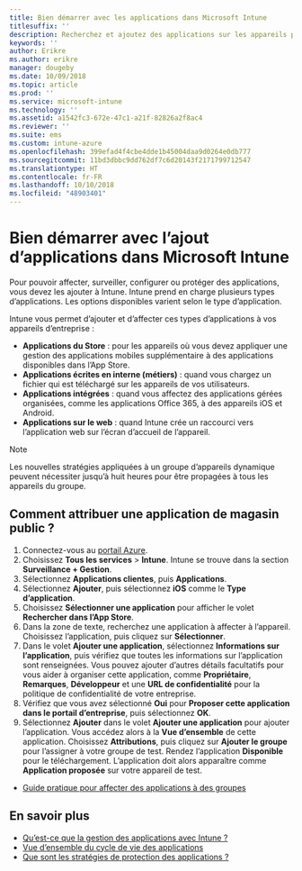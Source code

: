 ```yaml
---
title: Bien démarrer avec les applications dans Microsoft Intune
titlesuffix: ''
description: Recherchez et ajoutez des applications sur les appareils pour permettre à votre personnel d’effectuer leur travail.
keywords: ''
author: Erikre
ms.author: erikre
manager: dougeby
ms.date: 10/09/2018
ms.topic: article
ms.prod: ''
ms.service: microsoft-intune
ms.technology: ''
ms.assetid: a1542fc3-672e-47c1-a21f-82826a2f8ac4
ms.reviewer: ''
ms.suite: ems
ms.custom: intune-azure
ms.openlocfilehash: 399efad4f4cbe4dde1b45004daa9d0264e0db777
ms.sourcegitcommit: 11bd3dbbc9dd762df7c6d20143f2171799712547
ms.translationtype: HT
ms.contentlocale: fr-FR
ms.lasthandoff: 10/10/2018
ms.locfileid: "48903401"
---
```

# <a name="get-started-with-adding-apps-in-microsoft-intune"></a>Bien démarrer avec l’ajout d’applications dans Microsoft Intune

Pour pouvoir affecter, surveiller, configurer ou protéger des applications, vous devez les ajouter à Intune. Intune prend en charge plusieurs types d’applications. Les options disponibles varient selon le type d’application.

Intune vous permet d’ajouter et d’affecter ces types d’applications à vos appareils d’entreprise :
- **Applications du Store** : pour les appareils où vous devez appliquer une gestion des applications mobiles supplémentaire à des applications disponibles dans l’App Store.
- **Applications écrites en interne (métiers)** : quand vous chargez un fichier qui est téléchargé sur les appareils de vos utilisateurs.
- **Applications intégrées** : quand vous affectez des applications gérées organisées, comme les applications Office 365, à des appareils iOS et Android.
- **Applications sur le web** : quand Intune crée un raccourci vers l’application web sur l’écran d’accueil de l’appareil.

> [!NOTE]
> Les nouvelles stratégies appliquées à un groupe d’appareils dynamique peuvent nécessiter jusqu’à huit heures pour être propagées à tous les appareils du groupe.

## <a name="how-do-i-assign-a-public-store-app"></a>Comment attribuer une application de magasin public ?

1. Connectez-vous au [portail Azure](https://portal.azure.com).
2. Choisissez **Tous les services** > **Intune**. Intune se trouve dans la section **Surveillance + Gestion**.
3. Sélectionnez **Applications clientes**, puis **Applications**.
4. Sélectionnez **Ajouter**, puis sélectionnez **iOS** comme le **Type d’application**.
5. Choisissez **Sélectionner une application** pour afficher le volet **Rechercher dans l’App Store**.
6. Dans la zone de texte, recherchez une application à affecter à l’appareil. Choisissez l’application, puis cliquez sur **Sélectionner**.
7. Dans le volet **Ajouter une application**, sélectionnez **Informations sur l’application**, puis vérifiez que toutes les informations sur l’application sont renseignées. Vous pouvez ajouter d’autres détails facultatifs pour vous aider à organiser cette application, comme **Propriétaire**, **Remarques**, **Développeur** et une **URL de confidentialité** pour la politique de confidentialité de votre entreprise.
8. Vérifiez que vous avez sélectionné **Oui** pour **Proposer cette application dans le portail d’entreprise**, puis sélectionnez **OK**.
9. Sélectionnez **Ajouter** dans le volet **Ajouter une application** pour ajouter l’application. Vous accédez alors à la **Vue d’ensemble** de cette application. Choisissez **Attributions**, puis cliquez sur **Ajouter le groupe** pour l’assigner à votre groupe de test. Rendez l’application **Disponible** pour le téléchargement. L’application doit alors apparaître comme **Application proposée** sur votre appareil de test.


- [Guide pratique pour affecter des applications à des groupes](apps-deploy.md)

## <a name="learn-more"></a>En savoir plus

* [Qu’est-ce que la gestion des applications avec Intune ?](app-management.md)
* [Vue d’ensemble du cycle de vie des applications](app-lifecycle.md)
* [Que sont les stratégies de protection des applications ?](app-protection-policy.md)
